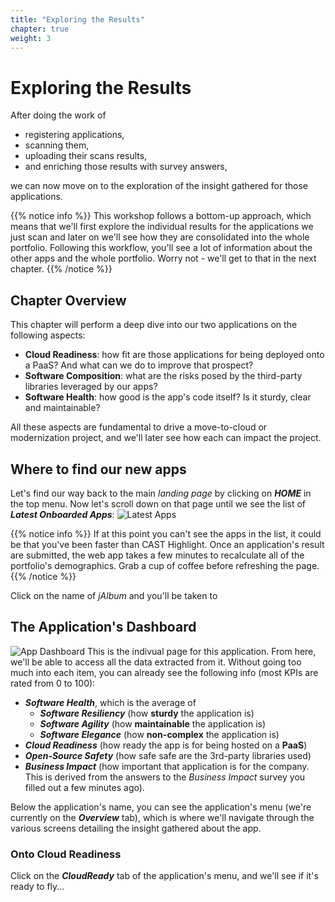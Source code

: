 ```yaml
---
title: "Exploring the Results"
chapter: true
weight: 3
---
```


# Exploring the Results

After doing the work of
- registering applications,
- scanning them,
- uploading their scans results,
- and enriching those results with survey answers,

we can now move on to the exploration of the insight gathered for those applications.

{{% notice info %}}
This workshop follows a bottom-up approach, which means that we'll first explore the individual results for the applications we just scan and later on we'll see how they are consolidated into the whole portfolio. Following this workflow, you'll see a lot of information about the other apps and the whole portfolio. Worry not - we'll get to that in the next chapter.
{{% /notice %}}

## Chapter Overview

This chapter will perform a deep dive into our two applications on the following aspects:
- **Cloud Readiness**: how fit are those applications for being deployed onto a PaaS? And what can we do to improve that prospect?
- **Software Composition**: what are the risks posed by the third-party libraries leveraged by our apps?
- **Software Health**: how good is the app's code itself? Is it sturdy, clear and maintainable?

All these aspects are fundamental to drive a move-to-cloud or modernization project, and we'll later see how each can impact the project.

## Where to find our new apps

Let's find our way back to the main *landing page* by clicking on ***HOME*** in the top menu. Now let's scroll down on that page until we see the list of ***Latest Onboarded Apps***:
![Latest Apps](/images/DetailedIntro-1.png)

{{% notice info %}}
If at this point you can't see the apps in the list, it could be that you've been faster than CAST Highlight. Once an application's result are submitted, the web app takes a few minutes to recalculate all of the portfolio's demographics. Grab a cup of coffee before refreshing the page.
{{% /notice %}}

Click on the name of *jAlbum* and you'll be taken to

## The Application's Dashboard
![App Dashboard](/images/DetailedIntro-2.png)
This is the indivual page for this application. From here, we'll be able to access all the data extracted from it. Without going too much into each item, you can already see the following info (most KPIs are rated from 0 to 100):
- ***Software Health***, which is the average of 
	- ***Software Resiliency*** (how **sturdy** the application is)
	- ***Software Agility*** (how **maintainable** the application is)
	- ***Software Elegance*** (how **non-complex** the application is)
- ***Cloud Readiness*** (how ready the app is for being hosted on a **PaaS**)
- ***Open-Source Safety*** (how safe safe are the 3rd-party libraries used)
- ***Business Impact*** (how important that application is for the company. This is derived from the answers to the *Business Impact* survey you filled out a few minutes ago).

Below the application's name, you can see the application's menu (we're currently on the ***Overview*** tab), which is where we'll navigate through the various screens detailing the insight gathered about the app.

### Onto Cloud Readiness
Click on the ***CloudReady*** tab of the application's menu, and we'll see if it's ready to fly...  
